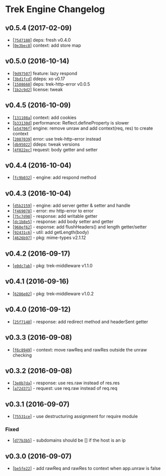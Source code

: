 # Trek Engine Changelog


## v0.5.4 (2017-02-09)
* [[`75d7188`](https://github.com/trekjs/engine/commit/75d7188)] deps: fresh v0.4.0
* [[`0e3bec8`](https://github.com/trekjs/engine/commit/0e3bec8)] context: add store map


## v0.5.0 (2016-10-14)
* [[`9d97507`](https://github.com/trekjs/engine/commit/9d97507)] feature: lazy respond
* [[`3bd1fcd`](https://github.com/trekjs/engine/commit/3bd1fcd)] ddeps: xo v0.17
* [[`1508660`](https://github.com/trekjs/engine/commit/1508660)] deps: trek-http-error v0.0.5
* [[`1b2c9d2`](https://github.com/trekjs/engine/commit/1b2c9d2)] license: tweak


## v0.4.5 (2016-10-09)

* [[`131108a`](https://github.com/trekjs/engine/commit/131108a)] context: add cookies
* [[`b33130d`](https://github.com/trekjs/engine/commit/b33130d)] performance: Reflect.defineProperty is slower
* [[`e54706f`](https://github.com/trekjs/engine/commit/e54706f)] engine: remove unraw and add context(req, res) to create context
* [[`2087039`](https://github.com/trekjs/engine/commit/2087039)] error: use trek-http-error instead
* [[`db95022`](https://github.com/trekjs/engine/commit/db95022)] ddeps: tweak versions
* [[`4f022ec`](https://github.com/trekjs/engine/commit/4f022ec)] request: body getter and setter

## v0.4.4 (2016-10-04)

* [[`fc9b032`](https://github.com/trekjs/engine/commit/fc9b032)] - engine: add respond method


## v0.4.3 (2016-10-04)

* [[`d5b2159`](https://github.com/trekjs/engine/commit/d5b2159)] - engine: add server getter & setter and handle
* [[`f469078`](https://github.com/trekjs/engine/commit/f469078)] - error: mv http-error to error
* [[`75c7d98`](https://github.com/trekjs/engine/commit/75c7d98)] - response: add writable getter
* [[`dc1b8e5`](https://github.com/trekjs/engine/commit/dc1b8e5)] - response: add body setter and getter
* [[`960ef62`](https://github.com/trekjs/engine/commit/960ef62)] - esponse: add flushHeaders() and length getter/setter
* [[`92431c6`](https://github.com/trekjs/engine/commit/92431c6)] - util: add getLength(body)
* [[`4626b97`](https://github.com/trekjs/engine/commit/4626b97)] - pkg: mime-types v2.1.12


## v0.4.2 (2016-09-17)

* [[`e0dc7ab`](https://github.com/trekjs/engine/commit/e0dc7ab)] - pkg: trek-middleware v1.1.0


## v0.4.1 (2016-09-16)

* [[`6286e02`](https://github.com/trekjs/engine/commit/6286e02)] - pkg: trek-middleware v1.0.2


## v0.4.0 (2016-09-12)

* [[`25f7140`](https://github.com/trekjs/engine/commit/25f7140)] - response: add redirect method and headerSent getter


## v0.3.3 (2016-09-08)

* [[`f6c8949`](https://github.com/trekjs/engine/commit/f6c8949)] - context: move rawReq and rawRes outside the unraw checking


## v0.3.2 (2016-09-08)

* [[`3e0b7da`](https://github.com/trekjs/engine/commit/3e0b7da)] - response: use res.raw instead of res.res
* [[`a72d371`](https://github.com/trekjs/engine/commit/a72d371)] - request: use req.raw instead of req.req


## v0.3.1 (2016-09-07)

* [[`75531ce`](https://github.com/trekjs/engine/commit/75531ce)] - use destructuring assignment for require module

### Fixed

* [[`d77b3b5`](https://github.com/trekjs/engine/commit/d77b3b5)] - subdomains should be [] if the host is an ip


## v0.3.0 (2016-09-07)

* [[`be5fe22`](https://github.com/trekjs/engine/commit/be5fe22)] - add rawReq and rawRes to context when app.unraw is false
